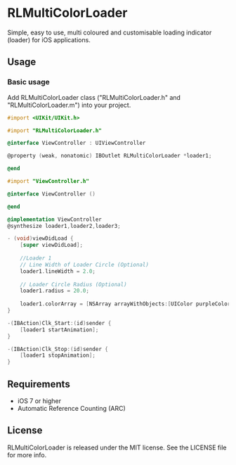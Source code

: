 # RLMultiColorLoader
Simple, easy to use, multi coloured and customisable loading indicator (loader) for iOS applications.

## Usage

### Basic usage

Add RLMultiColorLoader class ("RLMultiColorLoader.h" and "RLMultiColorLoader.m") into your project.

```objective-c
#import <UIKit/UIKit.h>

#import "RLMultiColorLoader.h"

@interface ViewController : UIViewController

@property (weak, nonatomic) IBOutlet RLMultiColorLoader *loader1;

@end
```
```objective-c
#import "ViewController.h"

@interface ViewController ()

@end

@implementation ViewController
@synthesize loader1,loader2,loader3;

- (void)viewDidLoad {
    [super viewDidLoad];
    
    //Loader 1
    // Line Width of Loader Circle (Optional)
    loader1.lineWidth = 2.0;
    
    // Loader Circle Radius (Optional)
    loader1.radius = 20.0;
    
    loader1.colorArray = [NSArray arrayWithObjects:[UIColor purpleColor], nil];
}

-(IBAction)Clk_Start:(id)sender {
    [loader1 startAnimation];
}

-(IBAction)Clk_Stop:(id)sender {
    [loader1 stopAnimation];
}
```
## Requirements

- iOS 7 or higher
- Automatic Reference Counting (ARC)

## License

RLMultiColorLoader is released under the MIT license. See the LICENSE file for more info.
